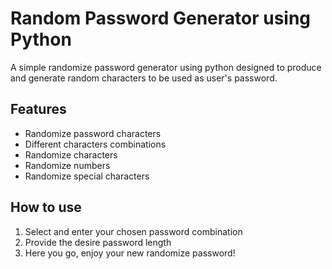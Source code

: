 # Random Password Generator using Python
A simple randomize password generator using python designed to produce and generate random characters to be used as user's password.
## Features
- Randomize password characters
- Different characters combinations
- Randomize characters
- Randomize numbers
- Randomize special characters
## How to use
1. Select and enter your chosen password combination
2. Provide the desire password length
3. Here you go, enjoy your new randomize password!